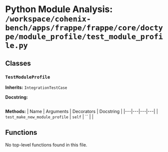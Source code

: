 # Python Module Analysis: `/workspace/cohenix-bench/apps/frappe/frappe/core/doctype/module_profile/test_module_profile.py`

## Classes

### `TestModuleProfile`
**Inherits:** `IntegrationTestCase`


**Docstring:**
```

```

**Methods:**
| Name | Arguments | Decorators | Docstring |
|---|---|---|---|
| `test_make_new_module_profile` | `self` | `` |  |





## Functions

No top-level functions found in this file.
